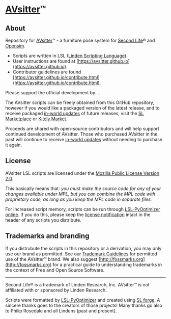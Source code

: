 # [AVsitter](https://avsitter.github.io)™

## About

Repository for [AVsitter](https://avsitter.github.io)&trade; - a furniture pose system for [Second Life](https://www.secondlife.com)&reg; and [Opensim](https://en.wikipedia.org/wiki/OpenSimulator).

* Scripts are written in LSL ([Linden Scripting Language](https://wiki.secondlife.com/wiki/LSL_Portal)).
* User instructions are found at [https://avsitter.github.io](https://avsitter.github.io).
* Contributor guidelines are found [https://avsitter.github.io/contribute.html](https://avsitter.github.io/contribute.html).

Please support the official development by....

The AVsitter scripts can be freely obtained from this GitHub repository, however if you would like a packaged version of the latest release, and to receive packaged [in-world updates](https://avsitter.github.io/updates.html) of future releases, visit the [SL Marketplace](https://marketplace.secondlife.com/stores/79645) or [Kitely Market](https://www.kitely.com/market).

Proceeds are shared with open-source contributors and will help support continued development of AVsitter. Those who purchased AVsitter in the past will continue to receive [in-world updates](https://avsitter.github.io/updates.html) without needing to purchase it again.

## License

AVsitter LSL scripts are licensed under the [Mozilla Public License Version 2.0](https://www.mozilla.org/en-US/MPL/2.0/).

This basically means that: _you must make the source code for any of your changes available under MPL, but you can combine the MPL code with proprietary code, as long as you keep the MPL code in separate files._

For increased script memory, scripts can be run through [LSL-PyOptimizer online](http://lsl.project.zone/lsl-pyoptimizer/online.php). If you do this, please keep the [license notification](/LICENSE_script_header) intact in the header of any scripts you distribute.

## Trademarks and branding

If you distrubute the scripts in this repository or a derivation, you may only use our brand as permitted. See our [Trademark Guidelines](/TRADEMARK.md) for permitted use of the AVsitter&trade; brand. We also suggest [http://fossmarks.org](http://fossmarks.org) for a practical guide to understanding trademarks in the context of Free and Open Source Software.

---

Second Life&reg; is a trademark of Linden Research, Inc. AVsitter&trade; is not affiliated with or sponsored by Linden Research.

Scripts were formatted by [LSL-PyOptimizer](http://lsl.project.zone/lsl-pyoptimizer/) and created using [SL forge](https://github.com/raysilent/lslforge). A sincere thanks goes to the creators of those projects! Many thanks go also to Philip Rosedale and all Lindens (past and present).
